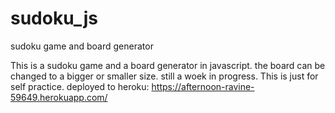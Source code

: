 # sudoku_js
sudoku game and board generator

This is a sudoku game and a board generator in javascript.
the board can be changed to a bigger or smaller size.
still a woek in progress.
This is just for self practice.
deployed to heroku: https://afternoon-ravine-59649.herokuapp.com/
